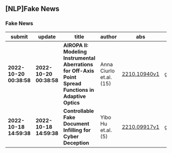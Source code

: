 ## [NLP]Fake News 

### Fake News

| submit | update | title | author | abs | PDF | code | cates | journal |
|---|---|---|---|---|---|---|---|---|
|**2022-10-20 00:38:58**|**2022-10-20 00:38:58**|**AIROPA II: Modeling Instrumental Aberrations for Off-Axis Point Spread   Functions in Adaptive Optics**|Anna Ciurlo et.al.(15)|[2210.10940v1](http://arxiv.org/abs/2210.10940v1)|[gotoRead](http://arxiv.org/pdf/2210.10940v1)|null|astro-ph.IM|Journal of Astronomical Telescopes, Instruments, and Systems, Vol.   8, Issue 3, 038007 (September 2022)|
|**2022-10-18 14:59:38**|**2022-10-18 14:59:38**|**Controllable Fake Document Infilling for Cyber Deception**|Yibo Hu et.al.(5)|[2210.09917v1](http://arxiv.org/abs/2210.09917v1)|[gotoRead](http://arxiv.org/pdf/2210.09917v1)|**[link](https://github.com/snowood1/fdi)**|cs.AI, cs.CR|null|
